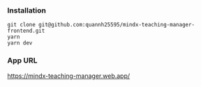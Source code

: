 ### Installation

```
git clone git@github.com:quannh25595/mindx-teaching-manager-frontend.git
yarn
yarn dev
```

### App URL

https://mindx-teaching-manager.web.app/

